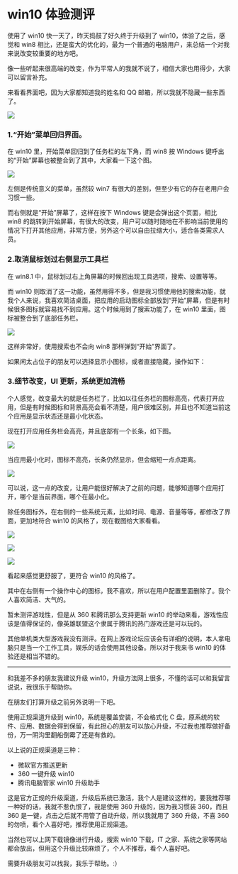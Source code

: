 # win10 体验测评

使用了 win10 快一天了，昨天捣鼓了好久终于升级到了 win10，体验了之后，感觉和 win8 相比，还是蛮大的优化的，最为一个普通的电脑用户，来总结一个对我来说改变较重要的地方吧。

像一些听起来很高端的改变，作为平常人的我就不说了，相信大家也用得少，大家可以留言补充。

来看看界面吧，因为大家都知道我的姓名和 QQ 邮箱，所以我就不隐藏一些东西了。

![](/images/2020/12/30/KIPSQu.png)

### 1.“开始”菜单回归界面。

在 win10 里，开始菜单回归到了任务栏的左下角，而 win8 按 Windows 键呼出的“开始”屏幕也被整合到了其中，大家看一下这个图。

![](/images/2020/12/30/oBGJXP.jpg)

左侧是传统意义的菜单，虽然较 win7 有很大的差别，但至少有它的存在老用户会习惯一些。

而右侧就是“开始”屏幕了，这样在按下 Windows 键是会弹出这个页面，相比 win8 的跳转到开始屏幕，有很大的改变，用户可以随时随地在不影响当前使用的情况下打开其他应用，非常方便，另外这个可以自由拉缩大小，适合各类需求人员。

### 2.取消鼠标划过右侧显示工具栏

在 win8.1 中，鼠标划过右上角屏幕的时候回出现工具选项，搜索、设置等等。

而 win10 则取消了这一功能，虽然用得不多，但是我习惯使用他的搜索功能，就我个人来说，我喜欢简洁桌面，把应用的启动图标全部放到“开始”屏幕，但是有时候很多图标就容易找不到应用。这个时候用到了搜索功能了，在 win10 里面，图标被整合到了底部任务栏。

![](/images/2020/12/30/d9svFU.jpg)

这样非常好，使用搜索也不会向 win8 那样弹到“开始”界面了。

如果闲太占位子的朋友可以选择显示小图标，或者直接隐藏，操作如下：

### 3.细节改变，UI 更新，系统更加流畅

个人感觉，改变最大的就是任务栏了，比如以往任务栏的图标高亮，代表打开应用，但是有时候图标和背景高亮会看不清楚，用户很难区别，并且也不知道当前这个应用是显示状态还是最小化状态。

现在打开应用任务栏会高亮，并且底部有一个长条，如下图。

![](/images/2020/12/30/JpavK6.jpg)

当应用最小化时，图标不高亮，长条仍然显示，但会缩短一点点距离。

![](/images/2020/12/30/WF460e.jpg)

可以说，这一点的改变，让用户能很好解决了之前的问题，能够知道哪个应用打开，哪个是当前界面，哪个在最小化。

除任务图标外，在右侧的一些系统元素，比如时间、电源、音量等等，都修改了界面，更加地符合 win10 的风格了，现在截图给大家看看。

![](/images/2020/12/30/s7TNfT.jpg)

![](/images/2020/12/30/nKL6rZ.jpg)

![](/images/2020/12/30/tOjPBl.jpg)

看起来感觉更舒服了，更符合 win10 的风格了。

其中在右侧有一个操作中心的图标，我不喜欢，所以在用户配置里面删除了。我个人喜欢简洁、大气的。

暂未测评游戏性，但是从 360 和腾讯那么支持更新 win10 的举动来看，游戏性应该是值得保证的，像英雄联盟这个隶属于腾讯的热门游戏还是可以玩的。

其他单机类大型游戏我没有测评。在网上游戏论坛应该会有详细的说明，本人拿电脑只是当一个工作工具，娱乐的话会使用其他设备。所以对于我来书 win10 的体验还是相当不错的。

---

和我差不多的朋友我建议升级 win10，升级方法网上很多，不懂的话可以和我留言说说，我很乐于帮助你。

在朋友们打算升级之前另外说明一下吧。

使用正规渠道升级到 win10，系统是覆盖安装，不会格式化 C 盘，原系统的软件、应用、数据会得到保留，有此担心的朋友可以放心升级，不过我也推荐做好备份，万一阴沟里翻船倒霉了还是有救的。

以上说的正规渠道是三种：

- 微软官方推送更新
- 360 一键升级 win10
- 腾讯电脑管家 win10 升级助手

这是官方正规的升级渠道，升级后系统已激活，我个人是建议这样的，要我推荐哪一种好的话，我就不惹仇恨了，我是使用 360 升级的，因为我习惯装 360，而且 360 是一键，点击之后就不用管了自动升级，所以我就用了 360 升级，不喜 360 的勿喷，看个人喜好吧，推荐使用正规渠道。

当然也可以上网下载镜像进行升级，搜索 win10 下载，IT 之家、系统之家等网站都会放出，但用这个升级比较麻烦了，个人不推荐，看个人喜好吧。

需要升级朋友可以找我，我乐于帮助。:）
